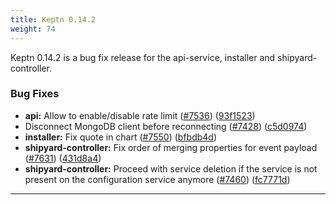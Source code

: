 ```yaml
---
title: Keptn 0.14.2
weight: 74
---
```

Keptn 0.14.2 is a bug fix release for the api-service, installer and shipyard-controller.


### Bug Fixes

* **api:** Allow to enable/disable rate limit ([#7536](https://github.com/keptn/keptn/issues/7536)) ([93f1523](https://github.com/keptn/keptn/commit/93f152313bb7300225d1197a48d0ce1eab210dad))
* Disconnect MongoDB client before reconnecting ([#7428](https://github.com/keptn/keptn/issues/7428)) ([c5d0974](https://github.com/keptn/keptn/commit/c5d0974464ec0b247ffda18371d87aae89c7dc5b))
* **installer:** Fix quote in chart ([#7550](https://github.com/keptn/keptn/issues/7550)) ([bfbdb4d](https://github.com/keptn/keptn/commit/bfbdb4d32280bd2f1aa34d0f787c3c0d53a9c551))
* **shipyard-controller:** Fix order of merging properties for event payload ([#7631](https://github.com/keptn/keptn/issues/7631)) ([431d8a4](https://github.com/keptn/keptn/commit/431d8a4acf65b4bc63ece4d62e218a4bc6ef2ed4))
* **shipyard-controller:** Proceed with service deletion if the service is not present on the configuration service anymore ([#7460](https://github.com/keptn/keptn/issues/7460)) ([fc7771d](https://github.com/keptn/keptn/commit/fc7771def1f6bf93164f170005ddecce2ac176d3))
---
